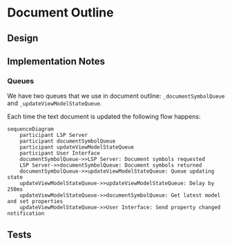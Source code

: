 # Document Outline


## Design

## Implementation Notes

### Queues

We have two queues that we use in document outline: `_documentSymbolQueue` and `_updateViewModelStateQueue`.

Each time the text document is updated the following flow happens:

```mermaid
sequenceDiagram
    participant LSP Server
    participant documentSymbolQueue
    participant updateViewModelStateQueue
    participant User Interface
    documentSymbolQueue->>LSP Server: Document symbols requested
    LSP Server->>documentSymbolQueue: Document symbols returned
    documentSymbolQueue->>updateViewModelStateQueue: Queue updating state
    updateViewModelStateQueue->>updateViewModelStateQueue: Delay by 250ms
    updateViewModelStateQueue->>documentSymbolQueue: Get latest model and set properties
    updateViewModelStateQueue->>User Interface: Send property changed notification
```

## Tests